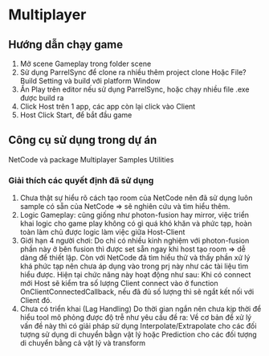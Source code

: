 # Multiplayer
## Hướng dẫn chạy game
1. Mở scene Gameplay trong folder scene
2. Sử dụng ParrelSync để clone ra nhiều thêm project clone Hoặc File?Build Setting và build với platform Window
3. Ấn Play trên editor nếu sử dụng ParrelSync, hoặc chạy nhiều file .exe được build ra
4. Click Host trên 1 app, các app còn lại click vào Client
5. Host Click Start, để bắt đầu game
## Công cụ sử dụng trong dự án
NetCode và package Multiplayer Samples Utilities
### Giải thích các quyết định đã sử dụng
1. Chưa thật sự hiểu rõ cách tạo room của NetCode nên đã sử dụng luôn sample có sẵn của NetCode => sẽ nghiên cứu và tìm hiểu thêm.
2. Logic Gameplay: cũng giống như photon-fusion hay mirror, việc triển khai logic cho game play không có gì quá khó khăn và phức tạp, hoàn toàn làm chủ được logic làm việc giữa Host-Client
3. Giới hạn 4 người chơi:
Do chỉ có nhiều kinh nghiệm với photon-fusion phần này ở bên fusion thì được set sẵn ngay khi host tạo room => dễ dàng để thiết lập.
Còn với NetCode đã tìm hiểu thử và thấy phần xử lý khá phức tạp nên chưa áp dụng vào trong prj này như các tài liệu tìm hiểu được.
Hiện tại chức năng này hoạt động như sau: Khi có connect mới Host sẽ kiểm tra số lượng Client connect vào ở function OnClientConnectedCallback, nếu đã đủ số lượng thì sẽ ngắt kết nối với Client đó. 
4. Chưa có triển khai (Lag Handling)
Do thời gian ngắn nên chưa kịp thời để hiểu tool mô phỏng được độ trễ như yêu cầu đề ra: Về cơ bản để xử lý vấn đề này thì có giải pháp sử dụng Interpolate/Extrapolate cho các đối tượng sử dụng di chuyển bằgn vật lý hoặc Prediction cho các đối tượng di chuyển bằng cả vật lý và transform